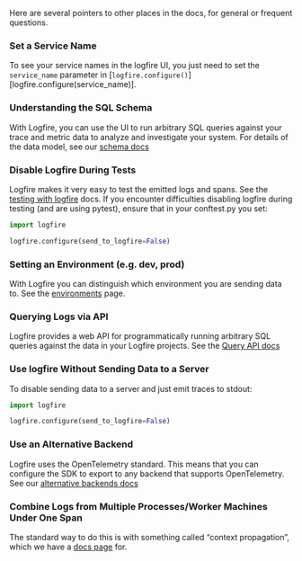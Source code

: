 Here are several pointers to other places in the docs, for general or frequent questions.


### Set a Service Name
To see your service names in the logfire UI, you just need to set the `service_name` parameter in
[`logfire.configure()`][logfire.configure(service_name)].

### Understanding the SQL Schema
With Logfire, you can use the UI to run arbitrary SQL queries against your trace and metric data to
analyze and investigate your system. For details of the data model, see
our [schema docs](../../web-ui/explore/#records-schema)

### Disable Logfire During Tests
Logfire makes it very easy to test the emitted logs and spans. See the [testing with logfire](../../advanced/testing) docs.
If you encounter difficulties disabling logfire during testing (and are using pytest),
ensure that in your conftest.py you set:

```py title="conftest.py"
import logfire

logfire.configure(send_to_logfire=False)
```

### Setting an Environment (e.g. dev, prod)
With Logfire you can distinguish which environment you are sending data to. See the [environments](../../advanced/environments) page.

### Querying Logs via API
Logfire provides a web API for programmatically running arbitrary SQL queries against the data in your Logfire projects.
See the [Query API docs](../../advanced/query-api/)


### Use logfire Without Sending Data to a Server
To disable sending data to a server and just emit traces to stdout:
```py title="main.py"
import logfire

logfire.configure(send_to_logfire=False)
```

### Use an Alternative Backend

Logfire uses the OpenTelemetry standard. This means that you can configure the SDK to export to any
backend that supports OpenTelemetry. See our [alternative backends docs](../../advanced/alternative-backends)


### Combine Logs from Multiple Processes/Worker Machines Under One Span
The standard way to do this is with something called “context propagation”, which
we have a [docs page](https://logfire.pydantic.dev/docs/reference/api/propagate/) for.
